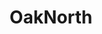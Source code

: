 ---
facebook: https://facebook.com/oaknorthuk
linkedin: https://linkedin.com/company/oaknorth
logohandle: oaknorth
sort: oaknorth
title: OakNorth
twitter: https://x.com/oaknorth
website: https://www.oaknorth.com/
wikipedia: https://en.wikipedia.org/wiki/OakNorth_Bank
youtube: https://youtube.com/channel/UCp5ELFuF8Wzxl9caO0yw8LQ
---